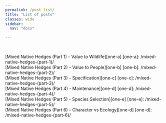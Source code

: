 ```yaml
---
permalink: /post list/
title: "List of posts"
classes: wide
sidebar:
  nav: "docs"

---
```

<br>

[Mixed Native Hedges (Part 1) - Value to Wildlife][one-a]
[one-a]: /mixed-native-hedges-(part-1)/
<br>
[Mixed Native Hedges (Part 2) - Value to People][one-b]
[one-b]: /mixed-native-hedges-(part-2)/
<br>
[Mixed Native Hedges (Part 3) - Specification][one-c]
[one-c]: /mixed-native-hedges-(part-3)/
<br>
[Mixed Native Hedges (Part 4) - Maintenance][one-d]
[one-d]: /mixed-native-hedges-(part-4)/
<br>
[Mixed Native Hedges (Part 5) - Species Selection][one-e]
[one-e]: /mixed-native-hedges-(part-5)/
<br>
[Mixed Native Hedges (Part 6) - Character vs Ecology][one-d]
[one-d]: /mixed-native-hedges-(part-6)/





  
